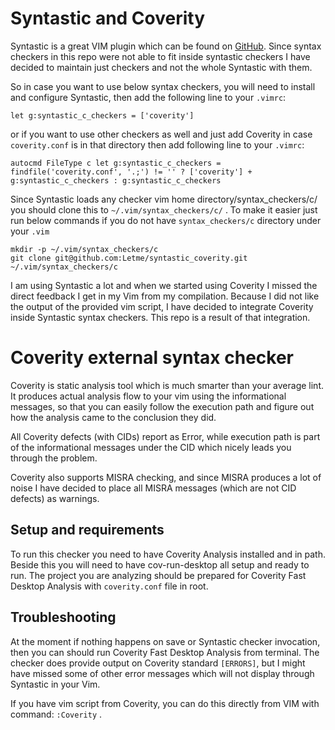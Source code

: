 Syntastic and Coverity
======================

Syntastic is a great VIM plugin which can be found on 
[GitHub](https://github.com/scrooloose/syntastic).
Since syntax checkers in this repo were not able to fit inside syntastic checkers
I have decided to maintain just checkers and not the whole Syntastic with them.

So in case you want to use below syntax checkers, you will need to install and
configure Syntastic, then add the following line to your `.vimrc`:

```
let g:syntastic_c_checkers = ['coverity']
```

or if you want to use other checkers as well and just add Coverity in case
`coverity.conf` is in that directory then add following line to your `.vimrc`:

```
autocmd FileType c let g:syntastic_c_checkers = findfile('coverity.conf', '.;') != '' ? ['coverity'] + g:syntastic_c_checkers : g:syntastic_c_checkers
```

Since Syntastic loads any checker vim home directory/syntax_checkers/c/ you
should clone this to `~/.vim/syntax_checkers/c/` . To make it easier just run 
below commands if you do not have `syntax_checkers/c` directory under your `.vim`

```
mkdir -p ~/.vim/syntax_checkers/c
git clone git@github.com:Letme/syntastic_coverity.git ~/.vim/syntax_checkers/c
```

I am using Syntastic a lot and when we started using Coverity I missed the
direct feedback I get in my Vim from my compilation. Because I did not like the
output of the provided vim script, I have decided to integrate Coverity
inside Syntastic syntax checkers. This repo is a result of that integration.

Coverity external syntax checker
================================

Coverity is static analysis tool which is much smarter than your average lint.
It produces actual analysis flow to your vim using the informational
messages, so that you can easily follow the execution path and figure out how
the analysis came to the conclusion they did.

All Coverity defects (with CIDs) report as Error, while execution
path is part of the informational messages under the CID which nicely leads you
through the problem.

Coverity also supports MISRA checking, and since MISRA produces a lot of noise
I have decided to place all MISRA messages (which are not CID defects) as
warnings.

Setup and requirements
----------------------

To run this checker you need to have Coverity Analysis installed and in path.
Beside this you will need to have cov-run-desktop all setup and ready to run.
The project you are analyzing should be prepared for Coverity Fast Desktop
Analysis with `coverity.conf` file in root.

Troubleshooting
---------------

At the moment if nothing happens on save or Syntastic checker invocation, then
you can should run Coverity Fast Desktop Analysis from terminal. The checker
does provide output on Coverity standard `[ERRORS]`, but I might have missed
some of other error messages which will not display through Syntastic in your
Vim.
 
If you have vim script from Coverity, you can do this directly from VIM with
command: `:Coverity` .


